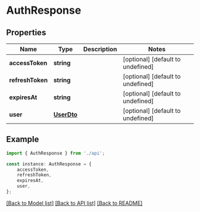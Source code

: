 # AuthResponse


## Properties

Name | Type | Description | Notes
------------ | ------------- | ------------- | -------------
**accessToken** | **string** |  | [optional] [default to undefined]
**refreshToken** | **string** |  | [optional] [default to undefined]
**expiresAt** | **string** |  | [optional] [default to undefined]
**user** | [**UserDto**](UserDto.md) |  | [optional] [default to undefined]

## Example

```typescript
import { AuthResponse } from './api';

const instance: AuthResponse = {
    accessToken,
    refreshToken,
    expiresAt,
    user,
};
```

[[Back to Model list]](../README.md#documentation-for-models) [[Back to API list]](../README.md#documentation-for-api-endpoints) [[Back to README]](../README.md)
